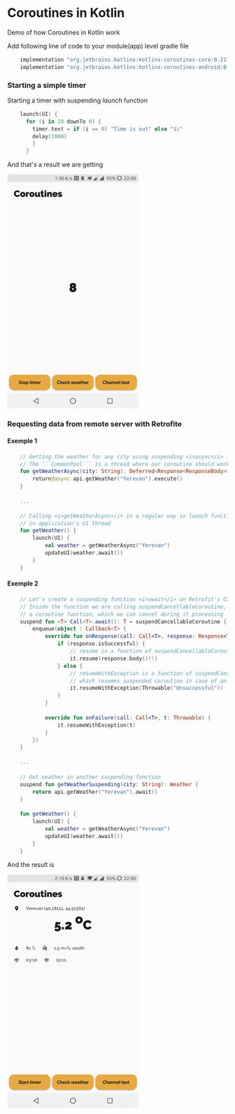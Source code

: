 # Coroutines in Kotlin
Demo of how Coroutines in Kotlin work

Add following line of code to your module(app) level gradle file

```groovy
    implementation "org.jetbrains.kotlinx:kotlinx-coroutines-core:0.21"
    implementation "org.jetbrains.kotlinx:kotlinx-coroutines-android:0.21"
```

### Starting a simple timer

Starting a timer with suspending <i>launch</i> function
```kotlin
    launch(UI) {
      for (i in 10 downTo 0) {
        timer.text = if (i == 0) "Time is out" else "$i"
        delay(1000)
        }
      }
```

And that's a result we are getting

<img src="https://github.com/robertlevonyan/kotlinCoroutinsDemo/blob/master/Images/kt_timer.jpg" width="300" />

### Requesting data from remote server with Retrofite

#### Exemple 1

```kotlin
    // Getting the weather for any city using suspending <i>async</i> function
    // The ```CommonPool``` is a thread where our coroutine should work
    fun getWeatherAsync(city: String): Deferred<Response<ResponseBody>> = async(CommonPool) {
        return@async api.getWeather("Yerevan").execute()
    }
    
    ...
    
    // Calling <i>getWeatherAsync</i> in a regular way in launch function, mentioning, that should work
    // in application's UI thread
    fun getWeather() {
        launch(UI) {
            val weather = getWeatherAsync("Yerevan")
            updateUI(weather.await())
        }
    }
```

#### Exemple 2

```kotlin
    // Let's create a suspending function <i>await</i> on Retrofit's Call future
    // Inside the function we are calling suspendCancellableCoroutine, which means we are creating
    // a coroutine function, which we can cancel during it processing
    suspend fun <T> Call<T>.await(): T = suspendCancellableCoroutine {
        enqueue(object : Callback<T> {
            override fun onResponse(call: Call<T>, response: Response<T>) {
                if (response.isSuccessful) {
                    // resume is a function of suspendCancellableCoroutine, which resumes suspended coroutine
                    it.resume(response.body()!!)
                } else {
                    // resumeWithException is a function of suspendCancellableCoroutine, 
                    // which resumes suspended coroutine in case of an error
                    it.resumeWithException(Throwable("Unsuccessful"))
                }
            }
            
            override fun onFailure(call: Call<T>, t: Throwable) {
                it.resumeWithException(t)
            }
        })
    }
    
    ...
    
    // Get weather in another suspending function
    suspend fun getWeatherSuspending(city: String): Weather {
        return api.getWeather("Yerevan").await()
    }
    
    fun getWeather() {
        launch(UI) {
            val weather = getWeatherAsync("Yerevan")
            updateUI(weather.await())
        }
    }
```

And the result is

<img src="https://github.com/robertlevonyan/kotlinCoroutinsDemo/blob/master/Images/kt_weather.jpg" width="300" />
